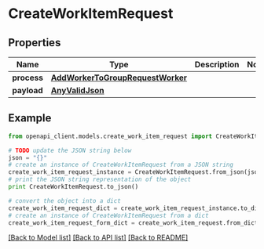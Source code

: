 # CreateWorkItemRequest


## Properties
Name | Type | Description | Notes
------------ | ------------- | ------------- | -------------
**process** | [**AddWorkerToGroupRequestWorker**](AddWorkerToGroupRequestWorker.md) |  | 
**payload** | [**AnyValidJson**](AnyValidJson.md) |  | 

## Example

```python
from openapi_client.models.create_work_item_request import CreateWorkItemRequest

# TODO update the JSON string below
json = "{}"
# create an instance of CreateWorkItemRequest from a JSON string
create_work_item_request_instance = CreateWorkItemRequest.from_json(json)
# print the JSON string representation of the object
print CreateWorkItemRequest.to_json()

# convert the object into a dict
create_work_item_request_dict = create_work_item_request_instance.to_dict()
# create an instance of CreateWorkItemRequest from a dict
create_work_item_request_form_dict = create_work_item_request.from_dict(create_work_item_request_dict)
```
[[Back to Model list]](../README.md#documentation-for-models) [[Back to API list]](../README.md#documentation-for-api-endpoints) [[Back to README]](../README.md)


